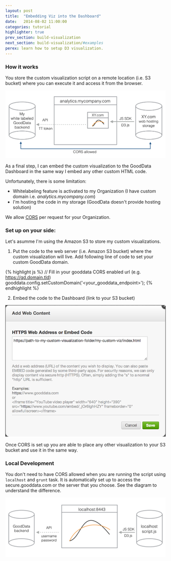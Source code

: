 ```yaml
---
layout: post
title:  "Embedding Viz into the Dashboard"
date:   2014-08-02 11:00:00
categories: tutorial
highlighter: true
prev_section: build-visualization
next_section: build-visualization/#examples
perex: learn how to setup D3 visualization.
---
```


### How it works

You store the custom visualization script on a remote location (i.e. S3 bucket) where you can execute it and access it from the browser.

<img src="/images/posts/embedded-js-viz.png" width="650" />

As a final step, I can embed the custom visualization to the GoodData Dashboard in the same way I embed any other custom HTML code. 

Unfortunately, there is some limitation:

- Whitelabeling feature is activated to my Organization (I have custom domain i.e. _analytics.mycompany.com_)  
- I'm hosting the code in my storage (GoodData doesn't provide hosting solution)

We allow [CORS](http://en.wikipedia.org/wiki/Cross-origin_resource_sharing) per request for your Organization.

### Set up on your side:

Let's asumme I'm using the Amazon S3 to store my custom visualizations. 

1) Put the code to the web server (i.e. Amazon S3 bucket) where the custom visualization will live. Add following line of code to set your custom GoodData domain.

{% highlight js %}
// Fill in your gooddata CORS enabled url (e.g. https://gd.domain.tld)
gooddata.config.setCustomDomain('<your_gooddata_endpoint>');
{% endhighlight %}

2) Embed the code to the Dashboard (link to your S3 bucket)  

<img src="/images/posts/dashboard-embed-dialog.png" width="600" alt="Embedding Dialog" />

Once CORS is set up you are able to place any other visualization to your S3 bucket and use it in the same way.

### Local Development

You don't need to have CORS allowed when you are running the script using `localhost` and `grunt` task. It is automatically set up to access the secure.gooddata.com or the server that you choose. See the diagram to understand the difference.

<img src="/images/posts/localhost-development.png" width="650" />
